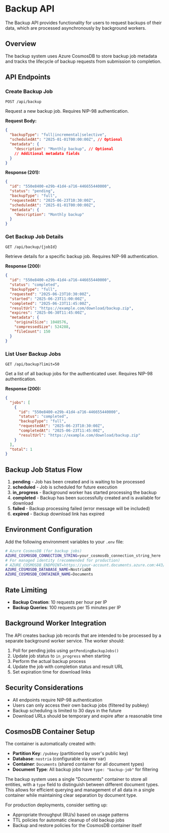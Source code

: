 # Backup API

The Backup API provides functionality for users to request backups of their data, which are processed asynchronously by background workers.

## Overview

The backup system uses Azure CosmosDB to store backup job metadata and tracks the lifecycle of backup requests from submission to completion.

## API Endpoints

### Create Backup Job
```
POST /api/backup
```

Request a new backup job. Requires NIP-98 authentication.

**Request Body:**
```json
{
  "backupType": "full|incremental|selective",
  "scheduledAt": "2025-01-01T00:00:00Z", // Optional
  "metadata": {
    "description": "Monthly backup", // Optional
    // Additional metadata fields
  }
}
```

**Response (201):**
```json
{
  "id": "550e8400-e29b-41d4-a716-446655440000",
  "status": "pending",
  "backupType": "full",
  "requestedAt": "2025-06-23T10:30:00Z",
  "scheduledAt": "2025-01-01T00:00:00Z",
  "metadata": {
    "description": "Monthly backup"
  }
}
```

### Get Backup Job Details
```
GET /api/backup/{jobId}
```

Retrieve details for a specific backup job. Requires NIP-98 authentication.

**Response (200):**
```json
{
  "id": "550e8400-e29b-41d4-a716-446655440000",
  "status": "completed",
  "backupType": "full",
  "requested": "2025-06-23T10:30:00Z",
  "started": "2025-06-23T11:00:00Z",
  "completed": "2025-06-23T11:45:00Z",
  "resultUrl": "https://example.com/download/backup.zip",
  "expires": "2025-06-30T11:45:00Z",
  "metadata": {
    "originalSize": 1048576,
    "compressedSize": 524288,
    "fileCount": 150
  }
}
```

### List User Backup Jobs
```
GET /api/backup?limit=50
```

Get a list of all backup jobs for the authenticated user. Requires NIP-98 authentication.

**Response (200):**
```json
{
  "jobs": [
    {
      "id": "550e8400-e29b-41d4-a716-446655440000",
      "status": "completed",
      "backupType": "full",
      "requestedAt": "2025-06-23T10:30:00Z",
      "completedAt": "2025-06-23T11:45:00Z",
      "resultUrl": "https://example.com/download/backup.zip"
    }
  ],
  "total": 1
}
```

## Backup Job Status Flow

1. **pending** - Job has been created and is waiting to be processed
2. **scheduled** - Job is scheduled for future execution
3. **in_progress** - Background worker has started processing the backup
4. **completed** - Backup has been successfully created and is available for download
5. **failed** - Backup processing failed (error message will be included)
6. **expired** - Backup download link has expired

## Environment Configuration

Add the following environment variables to your `.env` file:

```bash
# Azure CosmosDB (for backup jobs)
AZURE_COSMOSDB_CONNECTION_STRING=your_cosmosdb_connection_string_here
# For managed identity (recommended for production)
# AZURE_COSMOSDB_ENDPOINT=https://your-account.documents.azure.com:443/
AZURE_COSMOSDB_DATABASE_NAME=NostriaDB
AZURE_COSMOSDB_CONTAINER_NAME=Documents
```

## Rate Limiting

- **Backup Creation**: 10 requests per hour per IP
- **Backup Queries**: 100 requests per 15 minutes per IP

## Background Worker Integration

The API creates backup job records that are intended to be processed by a separate background worker service. The worker should:

1. Poll for pending jobs using `getPendingBackupJobs()`
2. Update job status to `in_progress` when starting
3. Perform the actual backup process
4. Update the job with completion status and result URL
5. Set expiration time for download links

## Security Considerations

- All endpoints require NIP-98 authentication
- Users can only access their own backup jobs (filtered by pubkey)
- Backup scheduling is limited to 30 days in the future
- Download URLs should be temporary and expire after a reasonable time

## CosmosDB Container Setup

The container is automatically created with:
- **Partition Key**: `/pubkey` (partitioned by user's public key)
- **Database**: `nostria` (configurable via env var)
- **Container**: `Documents` (shared container for all document types)
- **Document Type**: All backup jobs have `type: "backup-job"` for filtering

The backup system uses a single "Documents" container to store all entities, with a `type` field to distinguish between different document types. This allows for efficient querying and management of all data in a single container while maintaining clear separation by document type.

For production deployments, consider setting up:
- Appropriate throughput (RU/s) based on usage patterns
- TTL policies for automatic cleanup of old backup jobs
- Backup and restore policies for the CosmosDB container itself
